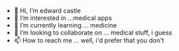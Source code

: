 - 👋 Hi, I’m edward castle
- 👀 I’m interested in ...medical apps
- 🌱 I’m currently learning ... medicine
- 💞️ I’m looking to collaborate on ... medical stuff, i guess
- 📫 How to reach me ... well, i'd prefer that you don't

